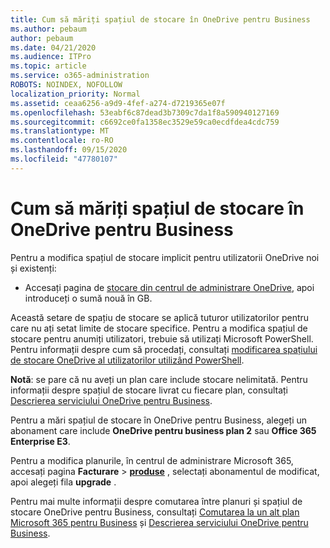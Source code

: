 ```yaml
---
title: Cum să măriți spațiul de stocare în OneDrive pentru Business
ms.author: pebaum
author: pebaum
ms.date: 04/21/2020
ms.audience: ITPro
ms.topic: article
ms.service: o365-administration
ROBOTS: NOINDEX, NOFOLLOW
localization_priority: Normal
ms.assetid: ceaa6256-a9d9-4fef-a274-d7219365e07f
ms.openlocfilehash: 53eabf6c87dead3b7309c7da1f8a590940127169
ms.sourcegitcommit: c6692ce0fa1358ec3529e59ca0ecdfdea4cdc759
ms.translationtype: MT
ms.contentlocale: ro-RO
ms.lasthandoff: 09/15/2020
ms.locfileid: "47780107"
---
```

# <a name="how-to-increase-storage-in-onedrive-for-business"></a>Cum să măriți spațiul de stocare în OneDrive pentru Business

Pentru a modifica spațiul de stocare implicit pentru utilizatorii OneDrive noi și existenți:
  
- Accesați pagina de [stocare din centrul de administrare OneDrive](https://admin.onedrive.com/?v=StorageSettings), apoi introduceți o sumă nouă în GB.

Această setare de spațiu de stocare se aplică tuturor utilizatorilor pentru care nu ați setat limite de stocare specifice. Pentru a modifica spațiul de stocare pentru anumiți utilizatori, trebuie să utilizați Microsoft PowerShell. Pentru informații despre cum să procedați, consultați [modificarea spațiului de stocare OneDrive al utilizatorilor utilizând PowerShell](https://go.microsoft.com/fwlink/?linkid=866402).

**Notă**: se pare că nu aveți un plan care include stocare nelimitată. Pentru informații despre spațiul de stocare livrat cu fiecare plan, consultați [Descrierea serviciului OneDrive pentru Business](https://go.microsoft.com/fwlink/p/?LinkID=826071).
  
Pentru a mări spațiul de stocare în OneDrive pentru Business, alegeți un abonament care include **OneDrive pentru business plan 2** sau **Office 365 Enterprise E3**. 
  
Pentru a modifica planurile, în centrul de administrare Microsoft 365, accesați pagina **Facturare** \> **[produse](https://go.microsoft.com/fwlink/p/?linkid=842054)** , selectați abonamentul de modificat, apoi alegeți fila **upgrade** .
  
Pentru mai multe informații despre comutarea între planuri și spațiul de stocare OneDrive pentru Business, consultați [Comutarea la un alt plan Microsoft 365 pentru Business](https://go.microsoft.com/fwlink/?LinkId=2031117) și [Descrierea serviciului OneDrive pentru Business](https://go.microsoft.com/fwlink/p/?LinkId-2031122).